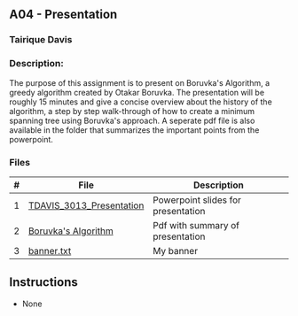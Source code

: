 ## A04 - Presentation
### Tairique Davis
### Description:

The purpose of this assignment is to present on Boruvka's Algorithm, a greedy algorithm created by Otakar Boruvka. The presentation will be roughly 15 minutes and give a concise overview about the history of the algorithm, a step by step walk-through of how to create a minimum spanning tree using Boruvka's approach. A seperate pdf file is also available in the folder that summarizes the important points from the powerpoint.
### Files

|   #   | File     | Description                      |
| :---: | -------- | -------------------------------- |
|   1   | <a href= "https://github.com/Logicxrd/3013-Algorithms-Davis/blob/main/Assignments/A04/TDAVIS_3013_Presentation.pptx">TDAVIS_3013_Presentation</a> | Powerpoint slides for presentation |
|   2   | <a href= "https://github.com/Logicxrd/3013-Algorithms-Davis/blob/main/Assignments/A04/Boruvka's%20algorithm.pdf">Boruvka's Algorithm </a> | Pdf with summary of presentation |
|   3  | <a href= "https://github.com/Logicxrd/3013-Algorithms-Davis/blob/main/Assignments/A04/banner.txt">banner.txt</a> | My banner |

## Instructions

- None

